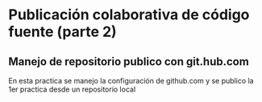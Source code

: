 # Publicación colaborativa de código fuente (parte 2)

## Manejo de repositorio publico con git.hub.com 
 En esta practica se manejo la configuración de github.com y se publico la 1er practica desde un repositorio local 

